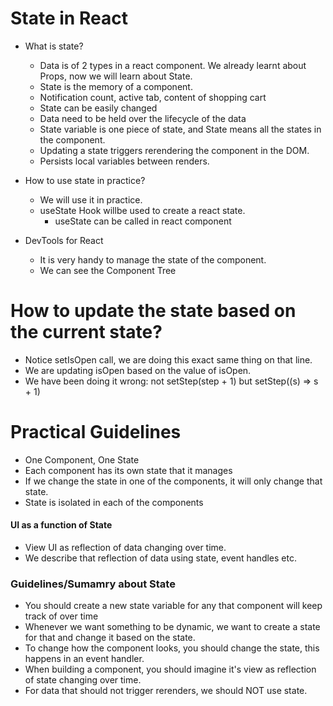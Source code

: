# State in React

- What is state?

  - Data is of 2 types in a react component. We already learnt about Props, now we will learn about State.
  - State is the memory of a component.
  - Notification count, active tab, content of shopping cart
  - State can be easily changed
  - Data need to be held over the lifecycle of the data
  - State variable is one piece of state, and State means all the states in the component.
  - Updating a state triggers rerendering the component in the DOM.
  - Persists local variables between renders.

- How to use state in practice?

  - We will use it in practice.
  - useState Hook willbe used to create a react state.
    - useState can be called in react component

- DevTools for React
  - It is very handy to manage the state of the component.
  - We can see the Component Tree

# How to update the state based on the current state?

- Notice setIsOpen call, we are doing this exact same thing on that line.
- We are updating isOpen based on the value of isOpen.
- We have been doing it wrong:
  not setStep(step + 1)
  but setStep((s) => s + 1)

# Practical Guidelines

- One Component, One State
- Each component has its own state that it manages
- If we change the state in one of the components, it will only change that state.
- State is isolated in each of the components

#### UI as a function of State

- View UI as reflection of data changing over time.
- We describe that reflection of data using state, event handles etc.

### Guidelines/Sumamry about State

- You should create a new state variable for any that component will keep track of over time
- Whenever we want something to be dynamic, we want to create a state for that and change it based on the state.
- To change how the component looks, you should change the state, this happens in an event handler.
- When building a component, you should imagine it's view as reflection of state changing over time.
- For data that should not trigger rerenders, we should NOT use state.
